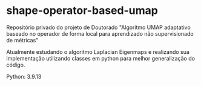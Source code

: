 # shape-operator-based-umap

Repositório privado do projeto de Doutorado "Algoritmo UMAP adaptativo baseado no operador de forma local para aprendizado não supervisionado de métricas"

Atualmente estudando o algoritmo Laplacian Eigenmaps e realizando sua implementação utilizando classes em python para melhor generalização do código.

Python: 3.9.13